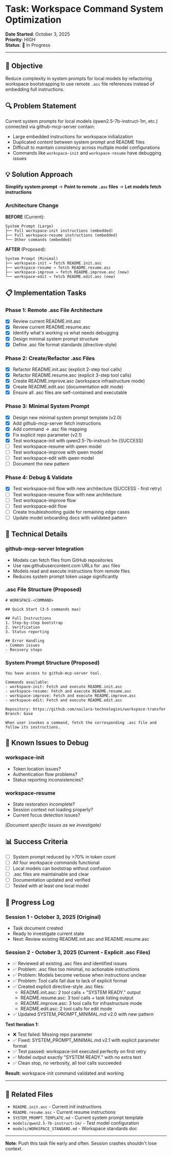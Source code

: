 # Task: Workspace Command System Optimization

**Date Started**: October 3, 2025  
**Priority**: HIGH  
**Status**: 🔄 In Progress

---

## 🎯 Objective

Reduce complexity in system prompts for local models by refactoring workspace bootstrapping to use remote `.asc` file references instead of embedding full instructions.

## 🔍 Problem Statement

Current system prompts for local models (qwen2.5-7b-instruct-1m, etc.) connected via github-mcp-server contain:
- Large embedded instructions for workspace initialization
- Duplicated content between system prompt and README files
- Difficult to maintain consistency across multiple model configurations
- Commands like `workspace-init` and `workspace-resume` have debugging issues

## 💡 Solution Approach

**Simplify system prompt** → **Point to remote `.asc` files** → **Let models fetch instructions**

### Architecture Change

**BEFORE** (Current):
```
System Prompt (Large)
├── Full workspace-init instructions (embedded)
├── Full workspace-resume instructions (embedded)
└── Other commands (embedded)
```

**AFTER** (Proposed):
```
System Prompt (Minimal)
├── workspace-init → fetch README.init.asc
├── workspace-resume → fetch README.resume.asc
├── workspace-improve → fetch README.improve.asc (new)
└── workspace-edit → fetch README.edit.asc (new)
```

## 📋 Implementation Tasks

### Phase 1: Remote .asc File Architecture
- [x] Review current README.init.asc
- [x] Review current README.resume.asc
- [x] Identify what's working vs what needs debugging
- [x] Design minimal system prompt structure
- [x] Define .asc file format standards (directive-style)

### Phase 2: Create/Refactor .asc Files
- [x] Refactor README.init.asc (explicit 2-step tool calls)
- [x] Refactor README.resume.asc (explicit 3-step tool calls)
- [x] Create README.improve.asc (workspace infrastructure mode)
- [x] Create README.edit.asc (documentation edit mode)
- [x] Ensure all .asc files are self-contained and executable

### Phase 3: Minimal System Prompt
- [x] Design new minimal system prompt template (v2.0)
- [x] Add github-mcp-server fetch instructions
- [x] Add command → .asc file mapping
- [x] Fix explicit repo parameter (v2.1)
- [x] Test workspace-init with qwen2.5-7b-instruct-1m (SUCCESS)
- [ ] Test workspace-resume with qwen model
- [ ] Test workspace-improve with qwen model
- [ ] Test workspace-edit with qwen model
- [ ] Document the new pattern

### Phase 4: Debug & Validate
- [x] Test workspace-init flow with new architecture (SUCCESS - first retry)
- [ ] Test workspace-resume flow with new architecture
- [ ] Test workspace-improve flow
- [ ] Test workspace-edit flow
- [ ] Create troubleshooting guide for remaining edge cases
- [ ] Update model onboarding docs with validated pattern

## 🔧 Technical Details

### github-mcp-server Integration
- Models can fetch files from GitHub repositories
- Use raw.githubusercontent.com URLs for .asc files
- Models read and execute instructions from remote files
- Reduces system prompt token usage significantly

### .asc File Structure (Proposed)
```
# WORKSPACE-<COMMAND>

## Quick Start (3-5 commands max)

## Full Instructions
1. Step-by-step bootstrap
2. Verification
3. Status reporting

## Error Handling
- Common issues
- Recovery steps
```

### System Prompt Structure (Proposed)
```
You have access to github-mcp-server tool.

Commands available:
- workspace-init: Fetch and execute README.init.asc
- workspace-resume: Fetch and execute README.resume.asc
- workspace-improve: Fetch and execute README.improve.asc
- workspace-edit: Fetch and execute README.edit.asc

Repository: https://github.com/nailara-technologies/workspace-transfer
Branch: base

When user invokes a command, fetch the corresponding .asc file and follow its instructions.
```

## 🐛 Known Issues to Debug

### workspace-init
- Token location issues?
- Authentication flow problems?
- Status reporting inconsistencies?

### workspace-resume
- State restoration incomplete?
- Session context not loading properly?
- Current focus detection issues?

*(Document specific issues as we investigate)*

## 📊 Success Criteria

- [ ] System prompt reduced by >70% in token count
- [ ] All four workspace commands functional
- [ ] Local models can bootstrap without confusion
- [ ] .asc files are maintainable and clear
- [ ] Documentation updated and verified
- [ ] Tested with at least one local model

## 🔄 Progress Log

### Session 1 - October 3, 2025 (Original)
- Task document created
- Ready to investigate current state
- Next: Review existing README.init.asc and README.resume.asc

### Session 2 - October 3, 2025 (Current - Explicit .asc Files)
- ✅ Reviewed all existing .asc files and identified issues
- ✅ Problem: .asc files too minimal, no actionable instructions
- ✅ Problem: Models become verbose when instructions unclear
- ✅ Problem: Tool calls fail due to lack of explicit format
- ✅ Created explicit directive-style .asc files:
  - README.init.asc: 2 tool calls + "SYSTEM READY." output
  - README.resume.asc: 3 tool calls + task listing output
  - README.improve.asc: 3 tool calls for infrastructure mode
  - README.edit.asc: 2 tool calls for edit mode
- ✅ Updated SYSTEM_PROMPT_MINIMAL.md v2.0 with new pattern

**Test Iteration 1:**
- ❌ Test failed: Missing repo parameter
- ✅ Fixed: SYSTEM_PROMPT_MINIMAL.md v2.1 with explicit parameter format
- ✅ Test passed: workspace-init executed perfectly on first retry
- ✅ Model output exactly "SYSTEM READY." with no extra text
- ✅ Clean stop, no verbosity, all tool calls succeeded

**Result:** workspace-init command validated and working

---

## 📁 Related Files

- `README.init.asc` - Current init instructions
- `README.resume.asc` - Current resume instructions
- `SYSTEM_PROMPT_TEMPLATE.md` - Current system prompt template
- `models/qwen2.5-7b-instruct-1m/` - Test model configuration
- `models/WORKSPACE_STANDARD.md` - Workspace standards doc

---

**Note**: Push this task file early and often. Session crashes shouldn't lose context.

